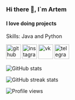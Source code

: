 ### Hi there 👋, I`m Artem
#### I love doing projects

Skills: Java and Python



[<img src='https://cdn.jsdelivr.net/npm/simple-icons@3.0.1/icons/github.svg' alt='github' height='40'>](https://github.com/Attilene)  [<img src='https://cdn.jsdelivr.net/npm/simple-icons@3.0.1/icons/instagram.svg' alt='instagram' height='40'>](https://www.instagram.com/artembakanov/)  [<img src='https://cdn.jsdelivr.net/npm/simple-icons@3.0.1/icons/vk.svg' alt='vk' height='40'>](https://vk.com/attilene)  [<img src='https://cdn.jsdelivr.net/npm/simple-icons@3.0.1/icons/telegram.svg' alt='telegram' height='40'>](https://t.me/attilene)  

![GitHub stats](https://github-readme-stats.vercel.app/api?username=Attilene&show_icons=true)  

![GitHub streak stats](https://github-readme-streak-stats.herokuapp.com/?user=Attilene)  

![Profile views](https://gpvc.arturio.dev/Attilene)  
